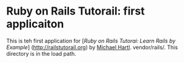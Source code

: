 # Ruby on Rails Tutorail: first applicaiton

This is teh first application for [*Ruby on Rails Tutorai: Learn Rails by Example*] (http://railstutorail.org) by [Michael Hartl](http://michaelhartl.com).
 vendor/rails/. This directory is in the load path.
